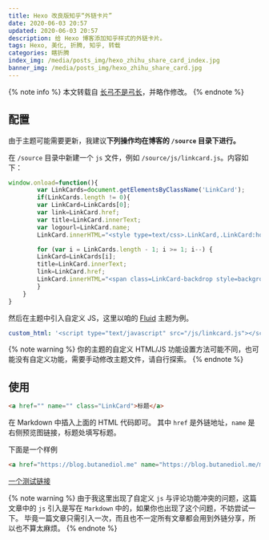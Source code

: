 ```yaml
---
title: Hexo 改良版知乎“外链卡片”
date: 2020-06-03 20:57
updated: 2020-06-03 20:57
description: 给 Hexo 博客添加知乎样式的外链卡片。
tags: Hexo, 美化, 折腾, 知乎, 转载
categories: 瞎折腾
index_img: /media/posts_img/hexo_zhihu_share_card_index.jpg
banner_img: /media/posts_img/hexo_zhihu_share_card.jpg
---
```


{% note info %}
本文转载自 [长弓不是弓长](https://www.52chang.wang/post/2802a56)，并略作修改。
{% endnote %}

## 配置

由于主题可能需要更新，我建议**下列操作均在博客的 `/source` 目录下进行。**

在 `/source` 目录中新建一个 `js` 文件，例如 `/source/js/linkcard.js`。内容如下：

```javascript
window.onload=function(){
		var LinkCards=document.getElementsByClassName('LinkCard');
		if(LinkCards.length != 0){
		var LinkCard=LinkCards[0];
		var link=LinkCard.href;
		var title=LinkCard.innerText;
		var logourl=LinkCard.name;
		LinkCard.innerHTML="<style type=text/css>.LinkCard,.LinkCard:hover{text-decoration:none;border:none!important;color:inherit!important}.LinkCard{position:relative;display:block;margin:1em auto;width:390px;box-sizing:border-box;border-radius:12px;max-width:100%;overflow:hidden;color:inherit;text-decoration:none}.ztext{word-break:break-word;line-height:1.6}.LinkCard-backdrop{position:absolute;top:0;left:0;right:0;bottom:0;background-repeat:no-repeat;-webkit-filter:blur(20px);filter:blur(20px);background-size:cover;background-position:center}.LinkCard,.LinkCard:hover{text-decoration:none;border:none!important;color:inherit!important}.LinkCard-content{position:relative;display:flex;align-items:center;justify-content:space-between;padding:12px;border-radius:inherit;background-color:rgba(246,246,246,0.88)}.LinkCard-text{overflow:hidden}.LinkCard-title{display:-webkit-box;-webkit-line-clamp:2;overflow:hidden;text-overflow:ellipsis;max-height:calc(16px * 1.25 * 2);font-size:16px;font-weight:500;line-height:1.25;color:#1a1a1a}.LinkCard-meta{display:flex;margin-top:4px;font-size:14px;line-height:20px;color:#999;white-space:nowrap}.LinkCard-imageCell{margin-left:8px;border-radius:6px}.LinkCard-image{display:block;width:60px;height:auto;border-radius:inherit;margin-bottom:0!important}</style><span class=LinkCard-backdrop style=background-image:url(/images/logo.svg)></span><span class=LinkCard-content><span class=LinkCard-text><span class=LinkCard-title>"+title+"</span><span class=LinkCard-meta><span style=display:inline-flex;align-items:center><svg class="+"'Zi Zi--InsertLink'"+" fill=currentColor viewBox="+"'0 0 24 24'"+" width=17 height=17><path d="+"'M6.77 17.23c-.905-.904-.94-2.333-.08-3.193l3.059-3.06-1.192-1.19-3.059 3.058c-1.489 1.489-1.427 3.954.138 5.519s4.03 1.627 5.519.138l3.059-3.059-1.192-1.192-3.059 3.06c-.86.86-2.289.824-3.193-.08zm3.016-8.673l1.192 1.192 3.059-3.06c.86-.86 2.289-.824 3.193.08.905.905.94 2.334.08 3.194l-3.059 3.06 1.192 1.19 3.059-3.058c1.489-1.489 1.427-3.954-.138-5.519s-4.03-1.627-5.519-.138L9.786 8.557zm-1.023 6.68c.33.33.863.343 1.177.029l5.34-5.34c.314-.314.3-.846-.03-1.176-.33-.33-.862-.344-1.176-.03l-5.34 5.34c-.314.314-.3.846.03 1.177z'"+" fill-rule=evenodd></path></svg></span>"+link+"</span></span><span class=LinkCard-imageCell><img class=LinkCard-image alt=logo src="+logourl+"></span></span>";

		for (var i = LinkCards.length - 1; i >= 1; i--) {
		LinkCard=LinkCards[i];
		title=LinkCard.innerText;
		link=LinkCard.href;
		LinkCard.innerHTML="<span class=LinkCard-backdrop style=background-image:url(/images/logo.svg)></span><span class=LinkCard-content><span class=LinkCard-text><span class=LinkCard-title>"+title+"</span><span class=LinkCard-meta><span style=display:inline-flex;align-items:center><svg class="+"'Zi Zi--InsertLink'"+" fill=currentColor viewBox="+"'0 0 24 24'"+" width=17 height=17><path d="+"'M6.77 17.23c-.905-.904-.94-2.333-.08-3.193l3.059-3.06-1.192-1.19-3.059 3.058c-1.489 1.489-1.427 3.954.138 5.519s4.03 1.627 5.519.138l3.059-3.059-1.192-1.192-3.059 3.06c-.86.86-2.289.824-3.193-.08zm3.016-8.673l1.192 1.192 3.059-3.06c.86-.86 2.289-.824 3.193.08.905.905.94 2.334.08 3.194l-3.059 3.06 1.192 1.19 3.059-3.058c1.489-1.489 1.427-3.954-.138-5.519s-4.03-1.627-5.519-.138L9.786 8.557zm-1.023 6.68c.33.33.863.343 1.177.029l5.34-5.34c.314-.314.3-.846-.03-1.176-.33-.33-.862-.344-1.176-.03l-5.34 5.34c-.314.314-.3.846.03 1.177z'"+" fill-rule=evenodd></path></svg></span>"+link+"</span></span><span class=LinkCard-imageCell><img class=LinkCard-image alt=logo src="+logourl+"></span></span>";
		}
	}
}
```

然后在主题中引入自定义 JS，这里以咱的 [Fluid](https://github.com/fluid-dev/hexo-theme-fluid) 主题为例。

```yaml
custom_html: '<script type="text/javascript" src="/js/linkcard.js"></script>'
```

{% note warning %}
你的主题的自定义 HTML/JS 功能设置方法可能不同，也可能没有自定义功能，需要手动修改主题文件，请自行探索。
{% endnote %}

## 使用

```html
<a href="" name="" class="LinkCard">标题</a>
```

在 Markdown 中插入上面的 HTML 代码即可。
其中 `href` 是外链地址，`name` 是右侧预览图链接，标题处填写标题。

下面是一个样例

```html
<a href="https://blog.butanediol.me" name="https://blog.butanediol.me/media/avatar.png" class="LinkCard">一个测试链接</a>
```

<a href="https://blog.butanediol.me" name="https://blog.butanediol.me/media/avatar.png" class="LinkCard">一个测试链接</a>
<script type="text/javascript" src="/js/linkcard.js"></script>

{% note warning %}
由于我这里出现了自定义 `js` 与评论功能冲突的问题，这篇文章中的 `js` 引入是写在 `Markdown` 中的，如果你也出现了这个问题，不妨尝试一下。
毕竟一篇文章只需引入一次，而且也不一定所有文章都会用到外链分享，所以也不算太麻烦。
{% endnote %}
